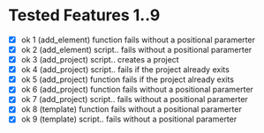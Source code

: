 # Tested Features 1..9
- [x] ok 1 (add_element) function fails without a positional paramerter
- [x] ok 2 (add_element) script.. fails without a positional paramerter
- [x] ok 3 (add_project) script.. creates a project
- [x] ok 4 (add_project) script.. fails if the project already exits
- [x] ok 5 (add_project) function fails if the project already exits
- [x] ok 6 (add_project) function fails without a positional paramerter
- [x] ok 7 (add_project) script.. fails without a positional paramerter
- [x] ok 8 (template) function fails without a positional paramerter
- [x] ok 9 (template) script.. fails without a positional paramerter

